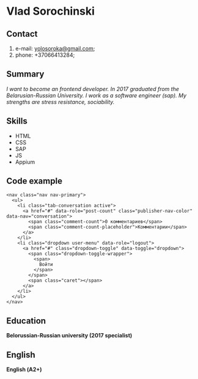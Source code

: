 # Vlad Sorochinski
## Contact
1. e-mail: yolosoroka@gmail.com;
2. phone: +37066413284;
## Summary
*I want to become an frontend developer. In 2017 graduated from the  Belarusian-Russian University. I work as a software engineer (sap). My strengths are stress resistance, sociability.*
## Skills
- HTML
- CSS
- SAP
- JS
- Appium
## Code example
```
<nav class="nav nav-primary">
  <ul>
    <li class="tab-conversation active">
      <a href="#" data-role="post-count" class="publisher-nav-color" data-nav="conversation">
        <span class="comment-count">0 комментариев</span>
        <span class="comment-count-placeholder">Комментарии</span>
      </a>
    </li>
    <li class="dropdown user-menu" data-role="logout">
      <a href="#" class="dropdown-toggle" data-toggle="dropdown">
        <span class="dropdown-toggle-wrapper">
          <span>
            Войти
          </span>
        </span>
        <span class="caret"></span>
      </a>
    </li>
  </ul>
</nav>
```
## Education
**Belorussian-Russian university (2017 specialist)** 

## English
**English (А2+)**
